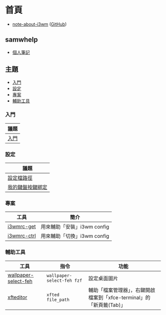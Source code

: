 
# 首頁

* [note-about-i3wm](https://samwhelp.github.io/note-about-i3wm/) ([GitHub](https://github.com/samwhelp/note-about-i3wm))


## samwhelp

* [個人筆記](https://samwhelp.github.io/book/)


## 主題

* [入門](#入門)
* [設定](#設定)
* [專案](#專案)
* [輔助工具](#輔助工具)

### 入門

| 議題 |
| --- |
| [入門](https://samwhelp.github.io/note-about-i3wm/read/start.html) |


### 設定

| 議題 |
| --- |
| [設定檔路徑](https://samwhelp.github.io/note-about-i3wm/read/config.html) |
| [我的鍵盤按鍵綁定](https://samwhelp.github.io/note-about-i3wm/read/config/keybind.html) |


### 專案

| 工具 | 簡介 |
| --- | --- |
| [i3wmrc-get](https://samwhelp.github.io/note-about-i3wm/read/project/i3wmrc-profile/i3wmrc-get.html) | 用來輔助「安裝」i3wm config |
| [i3wmrc-ctrl](https://samwhelp.github.io/note-about-i3wm/read/project/i3wmrc-profile/i3wmrc-ctrl.html) | 用來輔助「切換」i3wm config |


### 輔助工具

| 工具 | 指令 | 功能 |
| --- | --- | --- |
| [wallpaper-select-feh](https://samwhelp.github.io/note-about-fzf/read/project/wallpaper-select/wallpaper-select-feh) | `wallpaper-select-feh fzf` | 設定桌面圖片 |
| [xfteditor](https://samwhelp.github.io/tool-xfteditor/read/project/xfteditor/) | `xfted file_path` | 輔助「檔案管理器」，右鍵開啟檔案到「xfce-terminal」的「新頁籤(Tab)」 |
